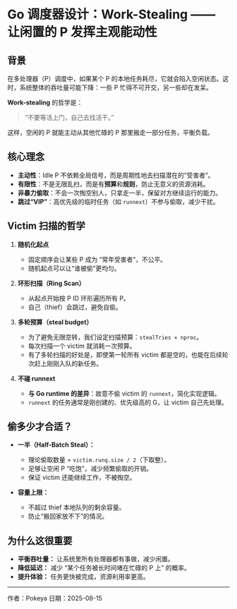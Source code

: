 # Go 调度器设计：Work-Stealing —— 让闲置的 P 发挥主观能动性

## 背景

在多处理器（P）调度中，如果某个 P 的本地任务耗尽，它就会陷入空闲状态。这时，系统整体的吞吐量可能下降：一些 P 忙得不可开交，另一些却在发呆。

**Work-stealing** 的哲学是：

> “不要等活上门，自己去找活干。”

这样，空闲的 P 就能主动从其他忙碌的 P 那里搬走一部分任务，平衡负载。

## 核心理念

- **主动性**：Idle P 不依赖全局信号，而是周期性地去扫描潜在的“受害者”。
- **有限性**：不是无限乱扫，而是有**预算**和**规则**，防止无意义的资源消耗。
- **非暴力偷取**：不会一次掏空别人，只拿走一半，保留对方继续运行的能力。
- **跳过“VIP”**：高优先级的临时任务（如 `runnext`）不参与偷取，减少干扰。

## Victim 扫描的哲学

1. **随机化起点**

   - 固定顺序会让某些 P 成为 “常年受害者”，不公平。
   - 随机起点可以让“谁被偷”更均匀。

2. **环形扫描（Ring Scan）**

   - 从起点开始按 P ID 环形遍历所有 P。
   - 自己（thief）会跳过，避免自偷。

3. **多轮预算（steal budget）**

   - 为了避免无限空转，我们设定扫描预算：`stealTries × nproc`。
   - 每次扫描一个 victim 就消耗一次预算。
   - 有了多轮扫描的好处是，即使第一轮所有 victim 都是空的，也能在后续轮次赶上刚刚入队的新任务。

4. **不碰 runnext**

   - **与 Go runtime 的差异**：故意不偷 victim 的 `runnext`，简化实现逻辑。
   - `runnext` 的任务通常是刚创建的、优先级高的 G，让 victim 自己先处理。

## 偷多少才合适？

- **一半（Half-Batch Steal）：**

  - 理论偷取数量 = `victim.runq.size / 2`（下取整）。
  - 足够让空闲 P “吃饱”，减少频繁偷取的开销。
  - 保证 victim 还能继续工作，不被掏空。

- **容量上限：**
  - 不超过 thief 本地队列的剩余容量。
  - 防止“搬回家放不下”的情况。

## 为什么这很重要

- **平衡吞吐量：** 让系统里所有处理器都有事做，减少闲置。
- **降低延迟：** 减少 “某个任务被长时间堵在忙碌的 P 上” 的概率。
- **提升体验：** 任务更快被完成，资源利用率更高。

---

作者：Pokeya 日期：2025-08-15
